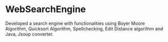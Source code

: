 # WebSearchEngine
Developed a search engine with functionalities using Boyer Moore Algorithm, Quicksort Algorithm, Spellchecking, Edit Distance algorithm and Java, Jsoup converter.
